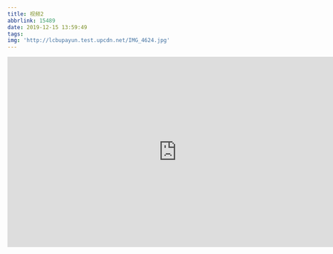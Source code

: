 ```yaml
---
title: 视频2
abbrlink: 15489
date: 2019-12-15 13:59:49
tags:
img: 'http://lcbupayun.test.upcdn.net/IMG_4624.jpg'
---
```

<iframe src="http://lcbupayun.test.upcdn.net/static/%E9%83%AB%E5%8E%BF%E7%99%BE%E4%BC%A6%E7%88%B1%E8%BE%BE%E4%B9%90%E8%9B%8B%E7%B3%95%E5%BA%972017%E5%B9%B44%E6%9C%88.mp4" frameborder="0" scrolling="no" width="760" height="428" allowfullscreen > </iframe>
